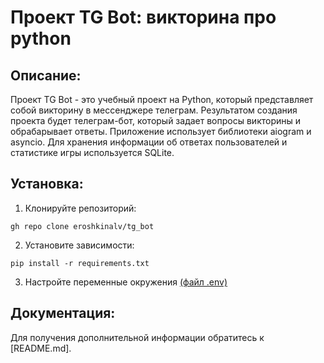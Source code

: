 # Проект TG Bot: викторина про python

## Описание:

Проект TG Bot - это учебный проект на Python, который представляет собой викторину в мессенджере телеграм. Результатом создания проекта будет телеграм-бот, который задает вопросы викторины и обрабарывает ответы.
Приложение использует библиотеки aiogram и asyncio. Для хранения информации об ответах пользователей и статистике игры используется SQLite.
  
## Установка:

1. Клонируйте репозиторий:
```
gh repo clone eroshkinalv/tg_bot
```
2. Установите зависимости:
```
pip install -r requirements.txt
```
3. Настройте переменные окружения [(файл .env)](.env_sample)

## Документация:

Для получения дополнительной информации обратитесь к [README.md].
